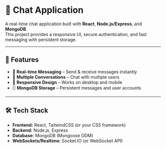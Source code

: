 # 💬 Chat Application

A real-time chat application built with **React**, **Node.js/Express**, and **MongoDB**.  
This project provides a responsive UI, secure authentication, and fast messaging with persistent storage.

---

## 🚀 Features
 
- 💬 **Real-time Messaging** – Send & receive messages instantly  
- 👥 **Multiple Conversations** – Chat with multiple users  
- 📱 **Responsive Design** – Works on desktop and mobile   
- 🗄️ **MongoDB Storage** – Persistent messages and user accounts  

---

## 🛠️ Tech Stack

- **Frontend:** React, TailwindCSS (or your CSS framework)  
- **Backend:** Node.js, Express  
- **Database:** MongoDB (Mongoose ODM)  
- **WebSockets/Realtime:** Socket.IO (or WebSocket API)  
 


